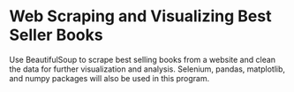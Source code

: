 # Web Scraping and Visualizing Best Seller Books
Use BeautifulSoup to scrape best selling books from a website and clean the data for further visualization and analysis. Selenium, pandas, matplotlib, and numpy packages will also be used in this program.
